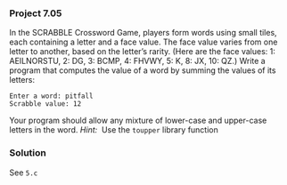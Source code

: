 ### Project 7.05
In the SCRABBLE Crossword Game, players form words using small tiles, each containing a letter and a face value. The face value varies from one letter to another, based on the letter’s rarity. (Here are the face values: 1: AEILNORSTU, 2: DG, 3: BCMP, 4: FHVWY, 5: K, 8: JX, 10: QZ.) Write a program that computes the value of a word by summing the values of its letters:
```
Enter a word: pitfall
Scrabble value: 12
```

Your program should allow any mixture of lower-case and upper-case letters in the word.
*Hint:* &nbsp;Use the `toupper` library function

### Solution
See `5.c`
